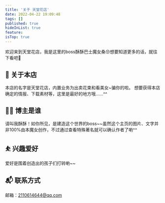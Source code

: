 ```yaml
---
title: '关于 天堂花店'
date: 2022-04-22 19:09:48
tags: []
published: true
hideInList: true
feature: 
isTop: true
---
```


 欢迎来到天堂花店，我是这里的boss酥酥巴士魔女桑😚想要知道更多的话，就往下看吧🍴

## 🍑 关于本店
本店的名字是天堂花店，内置业务为出卖花束和看美女~骗你的啦。
想要获得本店确定的情报、下载素材等，这里是最好的地方哦……^^

## 👨‍💻 博主是谁
请叫我酥酥！如你所见，是建造这个世界的boss~~虽然这个主页的图片、文字并非100%由本魔女创作，不过通过查看特殊著名就可以确认作者了喲^^

## ⛹ 兴趣爱好
爱好是围着创造出的孩子们打转喲~~

## 📬 联系方式
邮箱：2110614644@qq.com
